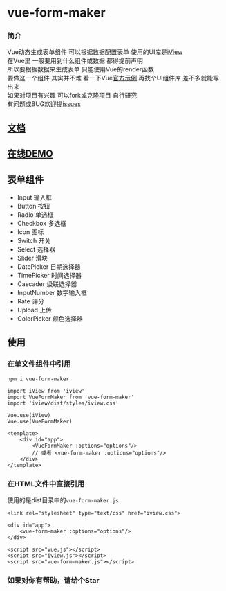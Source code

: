 # vue-form-maker 

### 简介
Vue动态生成表单组件 可以根据数据配置表单 使用的UI库是[iView](https://www.iviewui.com/) <br>
在Vue里 一般要用到什么组件或数据 都得提前声明<br>
所以要根据数据来生成表单 只能使用Vue的render函数<br>
要做这一个组件 其实并不难 看一下Vue[官方示例](https://cn.vuejs.org/v2/guide/render-function.html#ad) 再找个UI组件库 差不多就能写出来<br>
如果对项目有兴趣 可以fork或克隆项目 自行研究 <br>
有问题或BUG欢迎提[issues](https://github.com/woai3c/vue-form-maker/issues)


## [文档](https://github.com/woai3c/vue-form-maker/blob/master/doc.md)
## [在线DEMO](https://github.com/woai3c/vue-form-maker/blob/master/demo.md)
## 表单组件
* Input 输入框
* Button 按钮
* Radio 单选框
* Checkbox 多选框
* Icon 图标
* Switch 开关
* Select 选择器
* Slider 滑块
* DatePicker 日期选择器
* TimePicker 时间选择器
* Cascader 级联选择器
* InputNumber 数字输入框
* Rate 评分
* Upload 上传
* ColorPicker 颜色选择器

## 使用
### 在单文件组件中引用
```
npm i vue-form-maker
```

```
import iView from 'iview'
import VueFormMaker from 'vue-form-maker'
import 'iview/dist/styles/iview.css'

Vue.use(iView)
Vue.use(VueFormMaker)
```
```
<template>
    <div id="app">
        <VueFormMaker :options="options"/>
        // 或者 <vue-form-maker :options="options"/>
    </div>
</template>
```

### 在HTML文件中直接引用
使用的是dist目录中的`vue-form-maker.js`
```
<link rel="stylesheet" type="text/css" href="iview.css">
```
```
<div id="app">
    <vue-form-maker :options="options"/>
</div>
```
```
<script src="vue.js"></script>
<script src="iview.js"></script>
<script src="vue-form-maker.js"></script>
```

### 如果对你有帮助，请给个Star
